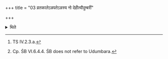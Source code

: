 +++
title = "03 व्रतकालेऽन्नपतेऽन्नस्य नो देहीत्यौदुम्बरीं"

+++

<details><summary>थिते</summary>

3. At the time of (drinking) the fast (milk) with annapate' nnasya no dehi...[^1] he puts a fuel-stick of Udumbara-wood in the fire (in the pan) after having besmeared it with the fast (-milk)[^2].  

[^1]: TS IV.2.3.a.  

[^2]: Cp. ŚB VI.6.4.4. ŚB does not refer to Udumbara.  
</details>
